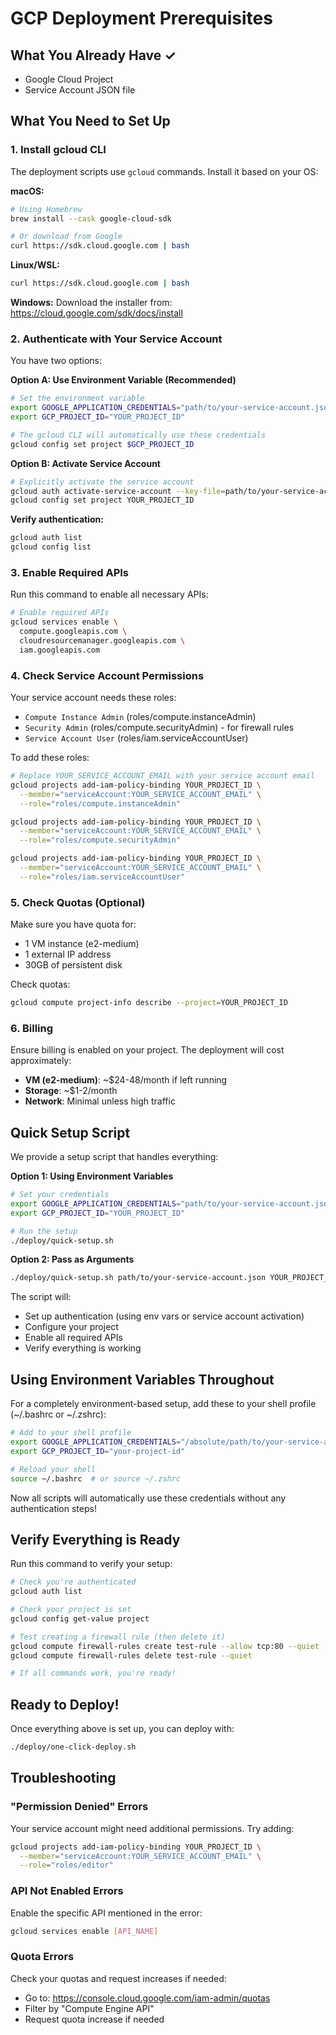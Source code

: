 # GCP Deployment Prerequisites

## What You Already Have ✓
- Google Cloud Project
- Service Account JSON file

## What You Need to Set Up

### 1. Install gcloud CLI
The deployment scripts use `gcloud` commands. Install it based on your OS:

**macOS:**
```bash
# Using Homebrew
brew install --cask google-cloud-sdk

# Or download from Google
curl https://sdk.cloud.google.com | bash
```

**Linux/WSL:**
```bash
curl https://sdk.cloud.google.com | bash
```

**Windows:**
Download the installer from: https://cloud.google.com/sdk/docs/install

### 2. Authenticate with Your Service Account

You have two options:

**Option A: Use Environment Variable (Recommended)**
```bash
# Set the environment variable
export GOOGLE_APPLICATION_CREDENTIALS="path/to/your-service-account.json"
export GCP_PROJECT_ID="YOUR_PROJECT_ID"

# The gcloud CLI will automatically use these credentials
gcloud config set project $GCP_PROJECT_ID
```

**Option B: Activate Service Account**
```bash
# Explicitly activate the service account
gcloud auth activate-service-account --key-file=path/to/your-service-account.json
gcloud config set project YOUR_PROJECT_ID
```

**Verify authentication:**
```bash
gcloud auth list
gcloud config list
```

### 3. Enable Required APIs
Run this command to enable all necessary APIs:

```bash
# Enable required APIs
gcloud services enable \
  compute.googleapis.com \
  cloudresourcemanager.googleapis.com \
  iam.googleapis.com
```

### 4. Check Service Account Permissions
Your service account needs these roles:
- `Compute Instance Admin` (roles/compute.instanceAdmin)
- `Security Admin` (roles/compute.securityAdmin) - for firewall rules
- `Service Account User` (roles/iam.serviceAccountUser)

To add these roles:
```bash
# Replace YOUR_SERVICE_ACCOUNT_EMAIL with your service account email
gcloud projects add-iam-policy-binding YOUR_PROJECT_ID \
  --member="serviceAccount:YOUR_SERVICE_ACCOUNT_EMAIL" \
  --role="roles/compute.instanceAdmin"

gcloud projects add-iam-policy-binding YOUR_PROJECT_ID \
  --member="serviceAccount:YOUR_SERVICE_ACCOUNT_EMAIL" \
  --role="roles/compute.securityAdmin"

gcloud projects add-iam-policy-binding YOUR_PROJECT_ID \
  --member="serviceAccount:YOUR_SERVICE_ACCOUNT_EMAIL" \
  --role="roles/iam.serviceAccountUser"
```

### 5. Check Quotas (Optional)
Make sure you have quota for:
- 1 VM instance (e2-medium)
- 1 external IP address
- 30GB of persistent disk

Check quotas:
```bash
gcloud compute project-info describe --project=YOUR_PROJECT_ID
```

### 6. Billing
Ensure billing is enabled on your project. The deployment will cost approximately:
- **VM (e2-medium)**: ~$24-48/month if left running
- **Storage**: ~$1-2/month
- **Network**: Minimal unless high traffic

## Quick Setup Script

We provide a setup script that handles everything:

**Option 1: Using Environment Variables**
```bash
# Set your credentials
export GOOGLE_APPLICATION_CREDENTIALS="path/to/your-service-account.json"
export GCP_PROJECT_ID="YOUR_PROJECT_ID"

# Run the setup
./deploy/quick-setup.sh
```

**Option 2: Pass as Arguments**
```bash
./deploy/quick-setup.sh path/to/your-service-account.json YOUR_PROJECT_ID
```

The script will:
- Set up authentication (using env vars or service account activation)
- Configure your project
- Enable all required APIs
- Verify everything is working

## Using Environment Variables Throughout

For a completely environment-based setup, add these to your shell profile (~/.bashrc or ~/.zshrc):

```bash
# Add to your shell profile
export GOOGLE_APPLICATION_CREDENTIALS="/absolute/path/to/your-service-account.json"
export GCP_PROJECT_ID="your-project-id"

# Reload your shell
source ~/.bashrc  # or source ~/.zshrc
```

Now all scripts will automatically use these credentials without any authentication steps!

## Verify Everything is Ready

Run this command to verify your setup:

```bash
# Check you're authenticated
gcloud auth list

# Check your project is set
gcloud config get-value project

# Test creating a firewall rule (then delete it)
gcloud compute firewall-rules create test-rule --allow tcp:80 --quiet
gcloud compute firewall-rules delete test-rule --quiet

# If all commands work, you're ready!
```

## Ready to Deploy!

Once everything above is set up, you can deploy with:

```bash
./deploy/one-click-deploy.sh
```

## Troubleshooting

### "Permission Denied" Errors
Your service account might need additional permissions. Try adding:
```bash
gcloud projects add-iam-policy-binding YOUR_PROJECT_ID \
  --member="serviceAccount:YOUR_SERVICE_ACCOUNT_EMAIL" \
  --role="roles/editor"
```

### API Not Enabled Errors
Enable the specific API mentioned in the error:
```bash
gcloud services enable [API_NAME]
```

### Quota Errors
Check your quotas and request increases if needed:
- Go to: https://console.cloud.google.com/iam-admin/quotas
- Filter by "Compute Engine API"
- Request quota increase if needed